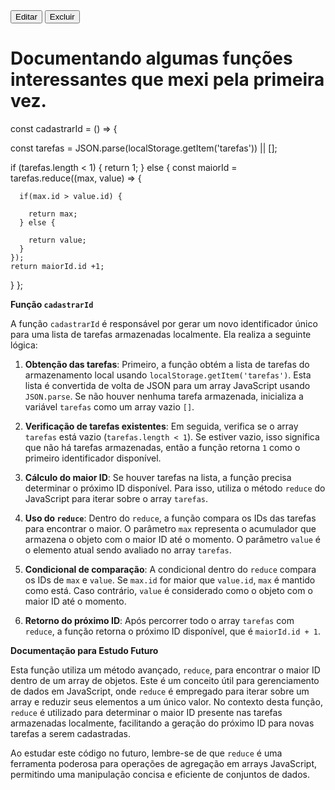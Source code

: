 

<div class="card">
  <div class="card-title">
    <span class="subtitle"></span>
  </div>
  <div class="card-content">
    <span class="paragraph"></span>
  </div>
  <div class="card-buttons">
    <button id="editarBotao" class="editar-botao" >Editar</button>
    <button id="excluirBotao" class="excluir-botao">Excluir</button>
</div>
</div>


# Documentando algumas funções interessantes que mexi pela primeira vez.

 const cadastrarId = () => {

  const tarefas = JSON.parse(localStorage.getItem('tarefas')) || [];

  if (tarefas.length < 1) {
    return 1;
  } else {
    const maiorId = tarefas.reduce((max, value) => {

      if(max.id > value.id) {

        return max;
      } else {
      
        return value;
      }
    });
    return maiorId.id +1;
  }
};

**Função `cadastrarId`**

A função `cadastrarId` é responsável por gerar um novo identificador único para uma lista de tarefas armazenadas localmente. Ela realiza a seguinte lógica:

1. **Obtenção das tarefas**: Primeiro, a função obtém a lista de tarefas do armazenamento local usando `localStorage.getItem('tarefas')`. Esta lista é convertida de volta de JSON para um array JavaScript usando `JSON.parse`. Se não houver nenhuma tarefa armazenada, inicializa a variável `tarefas` como um array vazio `[]`.

2. **Verificação de tarefas existentes**: Em seguida, verifica se o array `tarefas` está vazio (`tarefas.length < 1`). Se estiver vazio, isso significa que não há tarefas armazenadas, então a função retorna `1` como o primeiro identificador disponível.

3. **Cálculo do maior ID**: Se houver tarefas na lista, a função precisa determinar o próximo ID disponível. Para isso, utiliza o método `reduce` do JavaScript para iterar sobre o array `tarefas`.

4. **Uso do `reduce`**: Dentro do `reduce`, a função compara os IDs das tarefas para encontrar o maior. O parâmetro `max` representa o acumulador que armazena o objeto com o maior ID até o momento. O parâmetro `value` é o elemento atual sendo avaliado no array `tarefas`.

5. **Condicional de comparação**: A condicional dentro do `reduce` compara os IDs de `max` e `value`. Se `max.id` for maior que `value.id`, `max` é mantido como está. Caso contrário, `value` é considerado como o objeto com o maior ID até o momento.

6. **Retorno do próximo ID**: Após percorrer todo o array `tarefas` com `reduce`, a função retorna o próximo ID disponível, que é `maiorId.id + 1`.

**Documentação para Estudo Futuro**

Esta função utiliza um método avançado, `reduce`, para encontrar o maior ID dentro de um array de objetos. Este é um conceito útil para gerenciamento de dados em JavaScript, onde `reduce` é empregado para iterar sobre um array e reduzir seus elementos a um único valor. No contexto desta função, `reduce` é utilizado para determinar o maior ID presente nas tarefas armazenadas localmente, facilitando a geração do próximo ID para novas tarefas a serem cadastradas.

Ao estudar este código no futuro, lembre-se de que `reduce` é uma ferramenta poderosa para operações de agregação em arrays JavaScript, permitindo uma manipulação concisa e eficiente de conjuntos de dados.


